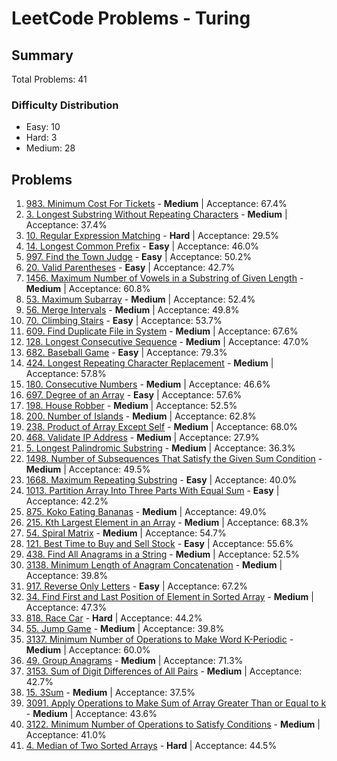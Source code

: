 # LeetCode Problems - Turing

## Summary
Total Problems: 41

### Difficulty Distribution

- Easy: 10
- Hard: 3
- Medium: 28

## Problems

1. [983. Minimum Cost For Tickets](https://leetcode.com/problems/minimum-cost-for-tickets/) - **Medium** | Acceptance: 67.4%
2. [3. Longest Substring Without Repeating Characters](https://leetcode.com/problems/longest-substring-without-repeating-characters/) - **Medium** | Acceptance: 37.4%
3. [10. Regular Expression Matching](https://leetcode.com/problems/regular-expression-matching/) - **Hard** | Acceptance: 29.5%
4. [14. Longest Common Prefix](https://leetcode.com/problems/longest-common-prefix/) - **Easy** | Acceptance: 46.0%
5. [997. Find the Town Judge](https://leetcode.com/problems/find-the-town-judge/) - **Easy** | Acceptance: 50.2%
6. [20. Valid Parentheses](https://leetcode.com/problems/valid-parentheses/) - **Easy** | Acceptance: 42.7%
7. [1456. Maximum Number of Vowels in a Substring of Given Length](https://leetcode.com/problems/maximum-number-of-vowels-in-a-substring-of-given-length/) - **Medium** | Acceptance: 60.8%
8. [53. Maximum Subarray](https://leetcode.com/problems/maximum-subarray/) - **Medium** | Acceptance: 52.4%
9. [56. Merge Intervals](https://leetcode.com/problems/merge-intervals/) - **Medium** | Acceptance: 49.8%
10. [70. Climbing Stairs](https://leetcode.com/problems/climbing-stairs/) - **Easy** | Acceptance: 53.7%
11. [609. Find Duplicate File in System](https://leetcode.com/problems/find-duplicate-file-in-system/) - **Medium** | Acceptance: 67.6%
12. [128. Longest Consecutive Sequence](https://leetcode.com/problems/longest-consecutive-sequence/) - **Medium** | Acceptance: 47.0%
13. [682. Baseball Game](https://leetcode.com/problems/baseball-game/) - **Easy** | Acceptance: 79.3%
14. [424. Longest Repeating Character Replacement](https://leetcode.com/problems/longest-repeating-character-replacement/) - **Medium** | Acceptance: 57.8%
15. [180. Consecutive Numbers](https://leetcode.com/problems/consecutive-numbers/) - **Medium** | Acceptance: 46.6%
16. [697. Degree of an Array](https://leetcode.com/problems/degree-of-an-array/) - **Easy** | Acceptance: 57.6%
17. [198. House Robber](https://leetcode.com/problems/house-robber/) - **Medium** | Acceptance: 52.5%
18. [200. Number of Islands](https://leetcode.com/problems/number-of-islands/) - **Medium** | Acceptance: 62.8%
19. [238. Product of Array Except Self](https://leetcode.com/problems/product-of-array-except-self/) - **Medium** | Acceptance: 68.0%
20. [468. Validate IP Address](https://leetcode.com/problems/validate-ip-address/) - **Medium** | Acceptance: 27.9%
21. [5. Longest Palindromic Substring](https://leetcode.com/problems/longest-palindromic-substring/) - **Medium** | Acceptance: 36.3%
22. [1498. Number of Subsequences That Satisfy the Given Sum Condition](https://leetcode.com/problems/number-of-subsequences-that-satisfy-the-given-sum-condition/) - **Medium** | Acceptance: 49.5%
23. [1668. Maximum Repeating Substring](https://leetcode.com/problems/maximum-repeating-substring/) - **Easy** | Acceptance: 40.0%
24. [1013. Partition Array Into Three Parts With Equal Sum](https://leetcode.com/problems/partition-array-into-three-parts-with-equal-sum/) - **Easy** | Acceptance: 42.2%
25. [875. Koko Eating Bananas](https://leetcode.com/problems/koko-eating-bananas/) - **Medium** | Acceptance: 49.0%
26. [215. Kth Largest Element in an Array](https://leetcode.com/problems/kth-largest-element-in-an-array/) - **Medium** | Acceptance: 68.3%
27. [54. Spiral Matrix](https://leetcode.com/problems/spiral-matrix/) - **Medium** | Acceptance: 54.7%
28. [121. Best Time to Buy and Sell Stock](https://leetcode.com/problems/best-time-to-buy-and-sell-stock/) - **Easy** | Acceptance: 55.6%
29. [438. Find All Anagrams in a String](https://leetcode.com/problems/find-all-anagrams-in-a-string/) - **Medium** | Acceptance: 52.5%
30. [3138. Minimum Length of Anagram Concatenation](https://leetcode.com/problems/minimum-length-of-anagram-concatenation/) - **Medium** | Acceptance: 39.8%
31. [917. Reverse Only Letters](https://leetcode.com/problems/reverse-only-letters/) - **Easy** | Acceptance: 67.2%
32. [34. Find First and Last Position of Element in Sorted Array](https://leetcode.com/problems/find-first-and-last-position-of-element-in-sorted-array/) - **Medium** | Acceptance: 47.3%
33. [818. Race Car](https://leetcode.com/problems/race-car/) - **Hard** | Acceptance: 44.2%
34. [55. Jump Game](https://leetcode.com/problems/jump-game/) - **Medium** | Acceptance: 39.8%
35. [3137. Minimum Number of Operations to Make Word K-Periodic](https://leetcode.com/problems/minimum-number-of-operations-to-make-word-k-periodic/) - **Medium** | Acceptance: 60.0%
36. [49. Group Anagrams](https://leetcode.com/problems/group-anagrams/) - **Medium** | Acceptance: 71.3%
37. [3153. Sum of Digit Differences of All Pairs](https://leetcode.com/problems/sum-of-digit-differences-of-all-pairs/) - **Medium** | Acceptance: 42.7%
38. [15. 3Sum](https://leetcode.com/problems/3sum/) - **Medium** | Acceptance: 37.5%
39. [3091. Apply Operations to Make Sum of Array Greater Than or Equal to k](https://leetcode.com/problems/apply-operations-to-make-sum-of-array-greater-than-or-equal-to-k/) - **Medium** | Acceptance: 43.6%
40. [3122. Minimum Number of Operations to Satisfy Conditions](https://leetcode.com/problems/minimum-number-of-operations-to-satisfy-conditions/) - **Medium** | Acceptance: 41.0%
41. [4. Median of Two Sorted Arrays](https://leetcode.com/problems/median-of-two-sorted-arrays/) - **Hard** | Acceptance: 44.5%